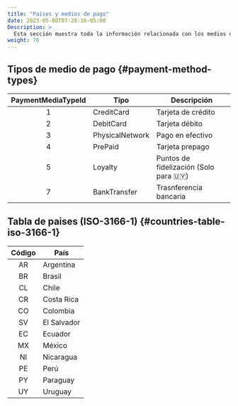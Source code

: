 ```yaml
---
title: "Países y medios de pago"
date: 2023-05-08T07:28:16-05:00
Description: >
  Esta sección muestra toda la información relacionada con los medios de pago de los diferentes países.
weight: 70
---
```


## Tipos de medio de pago {#payment-method-types}

| PaymentMediaTypeId | Tipo | Descripción |
|:-:|---------|----------|
| 1 | CreditCard | Tarjeta de crédito |
| 2 | DebitCard | Tarjeta débito |
| 3 | PhysicalNetwork | Pago en efectivo |
| 4 | PrePaid | Tarjeta prepago |
| 5 | Loyalty | Puntos de fidelización (Solo para 🇺🇾) |
| 7 | BankTransfer | Trasnferencia bancaria |

## Tabla de paises (ISO-3166-1) {#countries-table-iso-3166-1}

<div id="shortTable"></div>

| Código | País |
|:--:|----------|
| AR | Argentina |
| BR | Brasil |
| CL | Chile |
| CR | Costa Rica |
| CO | Colombia |
| SV | El Salvador |
| EC | Ecuador |
| MX | México |
| NI | Nicaragua |
| PE | Perú |
| PY | Paraguay |
| UY | Uruguay |